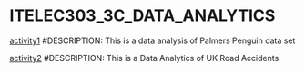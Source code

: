 # ITELEC303_3C_DATA_ANALYTICS

[activity1](https://github.com/RafaelCaalam/Activity1) #DESCRIPTION: This is a data analysis of Palmers Penguin data set

[activity2]([https://github.com/RafaelCaalam/ITELEC303_3C_DATA_ANALYTICS-UK-ACCIDENTS/blob/main/Road_accidents-checkpoint.ipynb](https://github.com/RafaelCaalam/activity2-withheatmap)) #DESCRIPTION: This is a Data Analytics of UK Road Accidents
